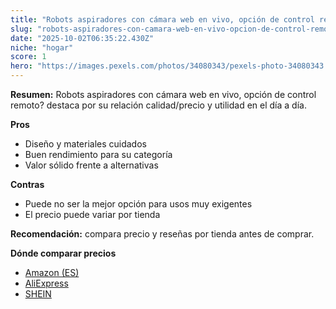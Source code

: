 ```yaml
---
title: "Robots aspiradores con cámara web en vivo, opción de control remoto?"
slug: "robots-aspiradores-con-camara-web-en-vivo-opcion-de-control-remoto"
date: "2025-10-02T06:35:22.430Z"
niche: "hogar"
score: 1
hero: "https://images.pexels.com/photos/34080343/pexels-photo-34080343.jpeg?auto=compress&cs=tinysrgb&fit=crop&h=627&w=1200&auto=compress&cs=tinysrgb&w=1200&h=675&fit=crop"
---
```


**Resumen:** Robots aspiradores con cámara web en vivo, opción de control remoto? destaca por su relación calidad/precio y utilidad en el día a día.

**Pros**
- Diseño y materiales cuidados
- Buen rendimiento para su categoría
- Valor sólido frente a alternativas

**Contras**
- Puede no ser la mejor opción para usos muy exigentes
- El precio puede variar por tienda

**Recomendación:** compara precio y reseñas por tienda antes de comprar.

**Dónde comparar precios**
- [Amazon (ES)](https://www.amazon.es/s?k=Robots%20aspiradores%20con%20c%C3%A1mara%20web%20en%20vivo%2C%20opci%C3%B3n%20de%20control%20remoto%3F&tag=teknovashop25-21)
- [AliExpress](https://www.aliexpress.com/wholesale?SearchText=Robots%20aspiradores%20con%20c%C3%A1mara%20web%20en%20vivo%2C%20opci%C3%B3n%20de%20control%20remoto%3F)
- [SHEIN](https://www.shein.com/pdsearch/Robots%20aspiradores%20con%20c%C3%A1mara%20web%20en%20vivo%2C%20opci%C3%B3n%20de%20control%20remoto%3F)
